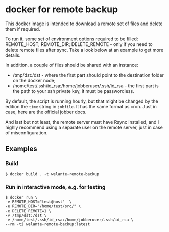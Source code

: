 # docker for remote backup
This docker image is intended to download a remote set of files and delete them if required.

To run it, some set of environment options required to be filled:
REMOTE_HOST;
REMOTE_DIR;
DELETE_REMOTE - only if you need to delete remote files after sync.
Take a look below at an example to get more details.

In addition, a couple of files should be shared with an instance:
- /tmp/dst:/dst - where the first part should point to the destination folder on the docker node;
- /home/test/.ssh/id_rsa:/home/jobberuser/.ssh/id_rsa - the first part is the path to your ssh private key, it must be passwordless.

By default, the script is running hourly, but that might be changed by the edition the `time` string in `jobfile`. It has the same format as cron. Just in case, here are the official jobber docs.

And last but not least, the remote server must have Rsync installed, and I highly recommend using a separate user on the remote server, just in case of misconfiguration.

## Examples

### Build
```shell
$ docker build . -t welante-remote-backup
```

### Run in interactive mode, e.g. for testing
```shell
$ docker run \
-e REMOTE_HOST="test@host"  \
-e REMOTE_DIR="/home/test/src/" \
-e DELETE_REMOTE=1 \
-v /tmp/dst:/dst \
-v /home/test/.ssh/id_rsa:/home/jobberuser/.ssh/id_rsa \
--rm -ti welante-remote-backup:latest
```
